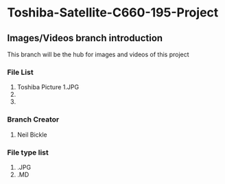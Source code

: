# Toshiba-Satellite-C660-195-Project
## Images/Videos branch introduction 
This branch will be the hub for images and videos of this project

### File List
1. Toshiba Picture 1.JPG
2.
3.




### Branch Creator
1. Neil Bickle

### File type list
1. .JPG
2. .MD
